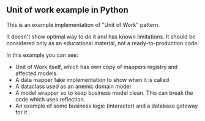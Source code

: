 ## Unit of work example in Python

This is an example implementation of "Unit of Work" pattern.

It doesn't show optimal way to do it and has known limitations. 
It should be considered only as an educational material, not a ready-to-production code. 

In this example you can see:

* Unit of Work itself, which has own copy of mappers registry and affected models.
* A data mapper fake implementation to show when it is called
* A dataclass used as an anemic domain model
* A model wrapper so to keep business model clean. This can break the code which uses reflection. 
* An example of some business logic (interactor) and a database gateway for it.

